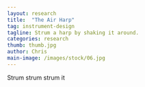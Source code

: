 ```yaml
---
layout: research
title:  "The Air Harp"
tag: instrument-design
tagline: Strum a harp by shaking it around.
categories: research
thumb: thumb.jpg
author: Chris
main-image: /images/stock/06.jpg
---
```


Strum strum strum it